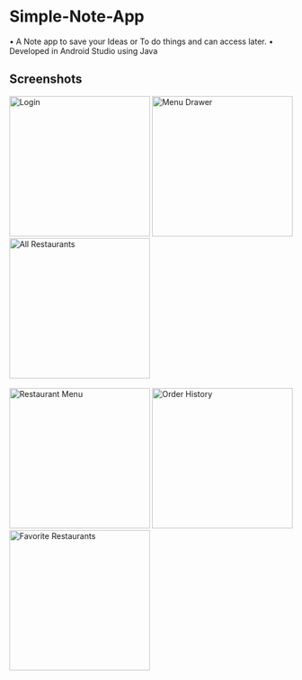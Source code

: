 # Simple-Note-App

• A Note app to save your Ideas or To do things and can access later.
• Developed in Android Studio using Java

## Screenshots

<div class="row">
       <img src="/Screenshots/food-runner ss5.jpg" width="250" title="Login">
      <img src="/Screenshots/food-runner ss2.jpg" width="250" title="Menu Drawer">      
      <img src="/Screenshots/food-runner ss1.jpg" width="250" title="All Restaurants">
</div>
<br>
<div class="row">
      <img src="/Screenshots/food-runner ss3.jpg" width="250" title="Restaurant Menu">
      <img src="/Screenshots/food-runner ss4.jpg" width="250" title="Order History">
      <img src="/Screenshots/food-runner ss6.jpg" width="250" title="Favorite Restaurants">
</div>
